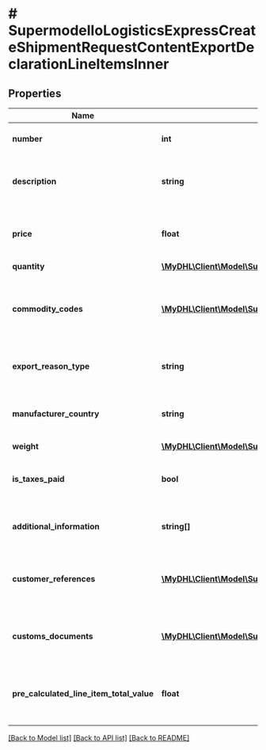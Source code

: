 # # SupermodelIoLogisticsExpressCreateShipmentRequestContentExportDeclarationLineItemsInner

## Properties

Name | Type | Description | Notes
------------ | ------------- | ------------- | -------------
**number** | **int** | Please provide line item number |
**description** | **string** | Please provide description of the line item |
**price** | **float** | Please provide unit or article price line item value |
**quantity** | [**\MyDHL\Client\Model\SupermodelIoLogisticsExpressCreateShipmentRequestContentExportDeclarationLineItemsInnerQuantity**](SupermodelIoLogisticsExpressCreateShipmentRequestContentExportDeclarationLineItemsInnerQuantity.md) |  |
**commodity_codes** | [**\MyDHL\Client\Model\SupermodelIoLogisticsExpressCreateShipmentRequestContentExportDeclarationLineItemsInnerCommodityCodesInner[]**](SupermodelIoLogisticsExpressCreateShipmentRequestContentExportDeclarationLineItemsInnerCommodityCodesInner.md) | Please provide Commodity codes for the shipment at item line level | [optional]
**export_reason_type** | **string** | Please provide the reason for export | [optional]
**manufacturer_country** | **string** | Please enter two letter ISO manufacturer country code |
**weight** | [**\MyDHL\Client\Model\SupermodelIoLogisticsExpressCreateShipmentRequestContentExportDeclarationLineItemsInnerWeight**](SupermodelIoLogisticsExpressCreateShipmentRequestContentExportDeclarationLineItemsInnerWeight.md) |  |
**is_taxes_paid** | **bool** | Please provide if the Taxes is paid for the line item | [optional]
**additional_information** | **string[]** | Please provide the additional information | [optional]
**customer_references** | [**\MyDHL\Client\Model\SupermodelIoLogisticsExpressCreateShipmentRequestContentExportDeclarationLineItemsInnerCustomerReferencesInner[]**](SupermodelIoLogisticsExpressCreateShipmentRequestContentExportDeclarationLineItemsInnerCustomerReferencesInner.md) | Please provide the Customer References for the line item | [optional]
**customs_documents** | [**\MyDHL\Client\Model\SupermodelIoLogisticsExpressCreateShipmentRequestContentExportDeclarationLineItemsInnerCustomsDocumentsInner[]**](SupermodelIoLogisticsExpressCreateShipmentRequestContentExportDeclarationLineItemsInnerCustomsDocumentsInner.md) | Please provide the customs documents details | [optional]
**pre_calculated_line_item_total_value** | **float** | Please provide monetary value of the line item x quantity | [optional]

[[Back to Model list]](../../README.md#models) [[Back to API list]](../../README.md#endpoints) [[Back to README]](../../README.md)
